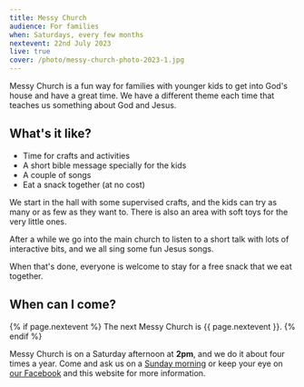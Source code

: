 ```yaml
---
title: Messy Church
audience: For families
when: Saturdays, every few months
nextevent: 22nd July 2023
live: true
cover: /photo/messy-church-photo-2023-1.jpg
---
```


Messy Church is a fun way for families with younger kids to get into God's house and have a great time. We have a different theme each time that teaches us something about God and Jesus.

## What's it like?

- Time for crafts and activities
- A short bible message specially for the kids
- A couple of songs
- Eat a snack together (at no cost)

We start in the hall with some supervised crafts, and the kids can try as many or as few as they want to. There is also an area with soft toys for the very little ones.

After a while we go into the main church to listen to a short talk with lots of interactive bits, and we all sing some fun Jesus songs.

When that's done, everyone is welcome to stay for a free snack that we eat together.

## When can I come?

{% if page.nextevent %}
The next Messy Church is {{ page.nextevent }}.
{% endif %}

Messy Church is on a Saturday afternoon at **2pm**, and we do it about four times a year. Come and ask us on a [Sunday morning][sm] or keep your eye on [our Facebook][fb] and this website for more information.

[sm]: /services/familyservice
[fb]: https://www.facebook.com/canningroad
